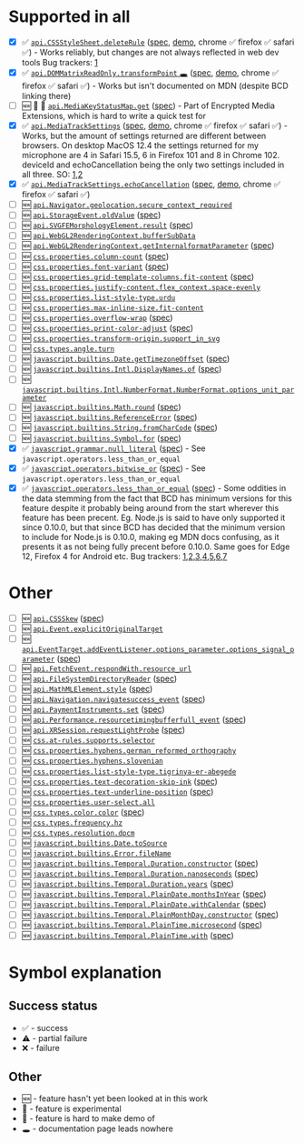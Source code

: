 # Supported in all

* [x]  :white_check_mark: [`api.CSSStyleSheet.deleteRule`](https://developer.mozilla.org/docs/Web/API/CSSStyleSheet/deleteRule) ([spec](https://drafts.csswg.org/cssom/#dom-cssstylesheet-deleterule), [demo](demos/api.CSSStyleSheet.deleteRule.html), chrome :white_check_mark: firefox :white_check_mark: safari :white_check_mark:) - Works reliably, but changes are not always reflected in web dev tools Bug trackers: [1](https://bugs.webkit.org/show_bug.cgi?id=141450)
* [x]  :white_check_mark: [`api.DOMMatrixReadOnly.transformPoint` :hole:](https://developer.mozilla.org/docs/Web/API/DOMMatrixReadOnly/transformPoint) ([spec](https://drafts.fxtf.org/geometry/#dom-dommatrixreadonly-transformpoint), [demo](demos/api.DOMMatrixReadOnly.transformPoint.html), chrome :white_check_mark: firefox :white_check_mark: safari :white_check_mark:) - Works but isn't documented on MDN (despite BCD linking there)
* [ ] :new: :test_tube: :thinking: [`api.MediaKeyStatusMap.get`](https://developer.mozilla.org/docs/Web/API/MediaKeyStatusMap/get) ([spec](https://w3c.github.io/encrypted-media/#dom-mediakeystatusmap-get)) - Part of Encrypted Media Extensions, which is hard to write a quick test for
* [x]  :white_check_mark: [`api.MediaTrackSettings`](https://developer.mozilla.org/docs/Web/API/MediaTrackSettings) ([spec](https://w3c.github.io/mediacapture-main/#media-track-settings,https://w3c.github.io/mediacapture-screen-share/#extensions-to-mediatracksettings), [demo](demos/api.MediaTrackSettings.html), chrome :white_check_mark: firefox :white_check_mark: safari :white_check_mark:) - Works, but the amount of settings returned are different between browsers. On desktop MacOS 12.4 the settings returned for my microphone are 4 in Safari 15.5, 6 in Firefox 101 and 8 in Chrome 102. deviceId and echoCancellation being the only two settings included in all three. SO: [1](https://stackoverflow.com/questions/71072144/is-there-a-way-to-get-aspect-ratio-of-the-webcam-in-firefox),[2](https://stackoverflow.com/questions/12021159/webrtc-get-webcams-aspect-ratio/58160251#58160251)
* [x]  :white_check_mark: [`api.MediaTrackSettings.echoCancellation`](https://developer.mozilla.org/docs/Web/API/MediaTrackSettings/echoCancellation) ([spec](https://w3c.github.io/mediacapture-main/#dom-mediatracksettings-echocancellation), [demo](demos/api.MediaTrackSettings.echoCancellation.html), chrome :white_check_mark: firefox :white_check_mark: safari :white_check_mark:)
* [ ] :new: [`api.Navigator.geolocation.secure_context_required`](https://developer.mozilla.org/docs/Web/API/Navigator/geolocation)
* [ ] :new: [`api.StorageEvent.oldValue`](https://developer.mozilla.org/docs/Web/API/StorageEvent/oldValue) ([spec](https://html.spec.whatwg.org/multipage/webstorage.html#dom-storageevent-oldvalue-dev))
* [ ] :new: [`api.SVGFEMorphologyElement.result`](https://developer.mozilla.org/docs/Web/API/SVGFEMorphologyElement) ([spec](https://drafts.fxtf.org/filter-effects/#dom-svgfilterprimitivestandardattributes-result))
* [ ] :new: [`api.WebGL2RenderingContext.bufferSubData`](https://developer.mozilla.org/docs/Web/API/WebGL2RenderingContext/bufferSubData)
* [ ] :new: [`api.WebGL2RenderingContext.getInternalformatParameter`](https://developer.mozilla.org/docs/Web/API/WebGL2RenderingContext/getInternalformatParameter) ([spec](https://www.khronos.org/registry/webgl/specs/latest/2.0/#3.7.5))
* [ ] :new: [`css.properties.column-count`](https://developer.mozilla.org/docs/Web/CSS/column-count) ([spec](https://drafts.csswg.org/css-multicol/#cc))
* [ ] :new: [`css.properties.font-variant`](https://developer.mozilla.org/docs/Web/CSS/font-variant) ([spec](https://drafts.csswg.org/css-fonts/#font-variant-prop))
* [ ] :new: [`css.properties.grid-template-columns.fit-content`](https://developer.mozilla.org/docs/Web/CSS/fit-content) ([spec](https://drafts.csswg.org/css-sizing-4/#sizing-values))
* [ ] :new: [`css.properties.justify-content.flex_context.space-evenly`](https://developer.mozilla.org/docs/Web/CSS/justify-content)
* [ ] :new: [`css.properties.list-style-type.urdu`](https://developer.mozilla.org/docs/Web/CSS/list-style-type)
* [ ] :new: [`css.properties.max-inline-size.fit-content`](https://developer.mozilla.org/docs/Web/CSS/max-inline-size)
* [ ] :new: [`css.properties.overflow-wrap`](https://developer.mozilla.org/docs/Web/CSS/overflow-wrap) ([spec](https://drafts.csswg.org/css-text/#overflow-wrap-property))
* [ ] :new: [`css.properties.print-color-adjust`](https://developer.mozilla.org/docs/Web/CSS/print-color-adjust) ([spec](https://drafts.csswg.org/css-color-adjust/#propdef-print-color-adjust))
* [ ] :new: [`css.properties.transform-origin.support_in_svg`](https://developer.mozilla.org/docs/Web/CSS/transform-origin)
* [ ] :new: [`css.types.angle.turn`](https://developer.mozilla.org/docs/Web/CSS/angle#turn)
* [ ] :new: [`javascript.builtins.Date.getTimezoneOffset`](https://developer.mozilla.org/docs/Web/JavaScript/Reference/Global_Objects/Date/getTimezoneOffset) ([spec](https://tc39.es/ecma262/multipage/numbers-and-dates.html#sec-date.prototype.gettimezoneoffset))
* [ ] :new: [`javascript.builtins.Intl.DisplayNames.of`](https://developer.mozilla.org/docs/Web/JavaScript/Reference/Global_Objects/Intl/DisplayNames/of) ([spec](https://tc39.es/ecma402/#sec-Intl.DisplayNames.prototype.of))
* [ ] :new: [`javascript.builtins.Intl.NumberFormat.NumberFormat.options_unit_parameter`](https://developer.mozilla.org/docs/Web/JavaScript/Reference/Global_Objects/Intl/NumberFormat/NumberFormat)
* [ ] :new: [`javascript.builtins.Math.round`](https://developer.mozilla.org/docs/Web/JavaScript/Reference/Global_Objects/Math/round) ([spec](https://tc39.es/ecma262/multipage/numbers-and-dates.html#sec-math.round))
* [ ] :new: [`javascript.builtins.ReferenceError`](https://developer.mozilla.org/docs/Web/JavaScript/Reference/Global_Objects/ReferenceError) ([spec](https://tc39.es/ecma262/multipage/fundamental-objects.html#sec-native-error-types-used-in-this-standard-referenceerror))
* [ ] :new: [`javascript.builtins.String.fromCharCode`](https://developer.mozilla.org/docs/Web/JavaScript/Reference/Global_Objects/String/fromCharCode) ([spec](https://tc39.es/ecma262/multipage/text-processing.html#sec-string.fromcharcode))
* [ ] :new: [`javascript.builtins.Symbol.for`](https://developer.mozilla.org/docs/Web/JavaScript/Reference/Global_Objects/Symbol/for) ([spec](https://tc39.es/ecma262/multipage/fundamental-objects.html#sec-symbol.for))
* [x]  :white_check_mark: [`javascript.grammar.null_literal`](https://developer.mozilla.org/docs/Web/JavaScript/Reference/Lexical_grammar#Null_literal) ([spec](https://tc39.es/ecma262/multipage/ecmascript-language-lexical-grammar.html#sec-null-literals)) - See `javascript.operators.less_than_or_equal`
* [x]  :white_check_mark: [`javascript.operators.bitwise_or`](https://developer.mozilla.org/docs/Web/JavaScript/Reference/Operators/Bitwise_OR) ([spec](https://tc39.es/ecma262/multipage/ecmascript-language-expressions.html#prod-BitwiseORExpression)) - See `javascript.operators.less_than_or_equal`
* [x]  :white_check_mark: [`javascript.operators.less_than_or_equal`](https://developer.mozilla.org/docs/Web/JavaScript/Reference/Operators/Less_than_or_equal) ([spec](https://tc39.es/ecma262/multipage/ecmascript-language-expressions.html#sec-relational-operators)) - Some oddities in the data stemming from the fact that BCD has minimum versions for this feature despite it probably being around from the start wherever this feature has been precent. Eg. Node.js is said to have only supported it since 0.10.0, but that since BCD has decided that the minimum version to include for Node.js is 0.10.0, making eg MDN docs confusing, as it presents it as not being fully precent before 0.10.0. Same goes for Edge 12, Firefox 4 for Android etc. Bug trackers: [1](https://github.com/mdn/browser-compat-data/issues/6861),[2](https://github.com/mdn/browser-compat-data/pull/5923),[3](https://github.com/mdn/browser-compat-data/pull/4784),[4](https://github.com/mdn/browser-compat-data/issues/4772),[5](https://github.com/mdn/browser-compat-data/pull/4923),[6](https://github.com/mdn/browser-compat-data/pull/942),[7](https://github.com/mdn/browser-compat-data/pull/5621)
# Other

* [ ] :new: [`api.CSSSkew`](https://developer.mozilla.org/docs/Web/API/CSSSkew) ([spec](https://drafts.css-houdini.org/css-typed-om/#cssskew))
* [ ] :new: [`api.Event.explicitOriginalTarget`](https://developer.mozilla.org/docs/Web/API/Event/explicitOriginalTarget)
* [ ] :new: [`api.EventTarget.addEventListener.options_parameter.options_signal_parameter`](https://developer.mozilla.org/docs/Web/API/EventTarget/addEventListener) ([spec](https://dom.spec.whatwg.org/#dom-addeventlisteneroptions-signal))
* [ ] :new: [`api.FetchEvent.respondWith.resource_url`](https://developer.mozilla.org/docs/Web/API/FetchEvent/respondWith)
* [ ] :new: [`api.FileSystemDirectoryReader`](https://developer.mozilla.org/docs/Web/API/FileSystemDirectoryReader) ([spec](https://wicg.github.io/entries-api/#api-directoryreader))
* [ ] :new: [`api.MathMLElement.style`](https://developer.mozilla.org/docs/Web/API/MathMLElement) ([spec](https://drafts.csswg.org/cssom/#dom-elementcssinlinestyle-style))
* [ ] :new: [`api.Navigation.navigatesuccess_event`](https://chromestatus.com/feature/6232287446302720) ([spec](https://wicg.github.io/navigation-api/#dom-navigation-onnavigatesuccess))
* [ ] :new: [`api.PaymentInstruments.set`](https://developer.mozilla.org/docs/Web/API/PaymentInstruments/set) ([spec](https://w3c.github.io/payment-handler/#dom-paymentinstruments-set))
* [ ] :new: [`api.Performance.resourcetimingbufferfull_event`](https://developer.mozilla.org/docs/Web/API/Performance/resourcetimingbufferfull_event) ([spec](https://w3c.github.io/resource-timing/#dom-performance-onresourcetimingbufferfull))
* [ ] :new: [`api.XRSession.requestLightProbe`](https://developer.mozilla.org/docs/Web/API/XRSession/requestLightProbe) ([spec](https://immersive-web.github.io/lighting-estimation/#dom-xrsession-requestlightprobe))
* [ ] :new: [`css.at-rules.supports.selector`](https://developer.mozilla.org/docs/Web/CSS/@supports)
* [ ] :new: [`css.properties.hyphens.german_reformed_orthography`](https://developer.mozilla.org/docs/Web/CSS/hyphens)
* [ ] :new: [`css.properties.hyphens.slovenian`](https://developer.mozilla.org/docs/Web/CSS/hyphens)
* [ ] :new: [`css.properties.list-style-type.tigrinya-er-abegede`](https://developer.mozilla.org/docs/Web/CSS/list-style-type)
* [ ] :new: [`css.properties.text-decoration-skip-ink`](https://developer.mozilla.org/docs/Web/CSS/text-decoration-skip-ink) ([spec](https://drafts.csswg.org/css-text-decor-4/#text-decoration-skip-ink-property))
* [ ] :new: [`css.properties.text-underline-position`](https://developer.mozilla.org/docs/Web/CSS/text-underline-position) ([spec](https://drafts.csswg.org/css-text-decor/#text-underline-position-property))
* [ ] :new: [`css.properties.user-select.all`](https://developer.mozilla.org/docs/Web/CSS/user-select)
* [ ] :new: [`css.types.color.color`](https://developer.mozilla.org/docs/Web/CSS/color_value/color) ([spec](https://drafts.csswg.org/css-color/#color-function))
* [ ] :new: [`css.types.frequency.hz`](https://developer.mozilla.org/docs/Web/CSS/frequency)
* [ ] :new: [`css.types.resolution.dpcm`](https://developer.mozilla.org/docs/Web/CSS/resolution)
* [ ] :new: [`javascript.builtins.Date.toSource`](https://developer.mozilla.org/docs/Web/JavaScript/Reference/Global_Objects/Date/toSource)
* [ ] :new: [`javascript.builtins.Error.fileName`](https://developer.mozilla.org/docs/Web/JavaScript/Reference/Global_Objects/Error/fileName)
* [ ] :new: [`javascript.builtins.Temporal.Duration.constructor`](https://developer.mozilla.org/docs/Web/JavaScript/Reference/Global_Objects/Temporal/Duration/constructor) ([spec](https://tc39.es/proposal-temporal/#sec-temporal-duration-constructor))
* [ ] :new: [`javascript.builtins.Temporal.Duration.nanoseconds`](https://developer.mozilla.org/docs/web/javascript/reference/global_objects/temporal/duration/nanoseconds) ([spec](https://tc39.es/proposal-temporal/#sec-get-temporal.duration.prototype.nanoseconds))
* [ ] :new: [`javascript.builtins.Temporal.Duration.years`](https://developer.mozilla.org/docs/web/javascript/reference/global_objects/temporal/duration/years) ([spec](https://tc39.es/proposal-temporal/#sec-get-temporal.duration.prototype.years))
* [ ] :new: [`javascript.builtins.Temporal.PlainDate.monthsInYear`](https://developer.mozilla.org/docs/web/javascript/reference/global_objects/temporal/plaindate/monthsinyear) ([spec](https://tc39.es/proposal-temporal/#sec-get-temporal.plaindate.prototype.monthsinyear))
* [ ] :new: [`javascript.builtins.Temporal.PlainDate.withCalendar`](https://developer.mozilla.org/docs/web/javascript/reference/global_objects/temporal/plaindate/withcalendar) ([spec](https://tc39.es/proposal-temporal/#sec-temporal.plaindate.prototype.withcalendar))
* [ ] :new: [`javascript.builtins.Temporal.PlainMonthDay.constructor`](https://developer.mozilla.org/docs/Web/JavaScript/Reference/Global_Objects/Temporal/PlainMonthDay/constructor) ([spec](https://tc39.es/proposal-temporal/#sec-temporal-plainmonthday-constructor))
* [ ] :new: [`javascript.builtins.Temporal.PlainTime.microsecond`](https://developer.mozilla.org/docs/web/javascript/reference/global_objects/temporal/plaintime/microsecond) ([spec](https://tc39.es/proposal-temporal/#sec-get-temporal.plaintime.prototype.microsecond))
* [ ] :new: [`javascript.builtins.Temporal.PlainTime.with`](https://developer.mozilla.org/docs/web/javascript/reference/global_objects/temporal/plaintime/with) ([spec](https://tc39.es/proposal-temporal/#sec-temporal.plaintime.prototype.with))

# Symbol explanation

## Success status

- :white_check_mark: - success
- :warning: - partial failure
- :x: - failure

## Other

- :new: - feature hasn't yet been looked at in this work
- :test_tube: - feature is experimental
- :thinking: - feature is hard to make demo of
- :hole: - documentation page leads nowhere

